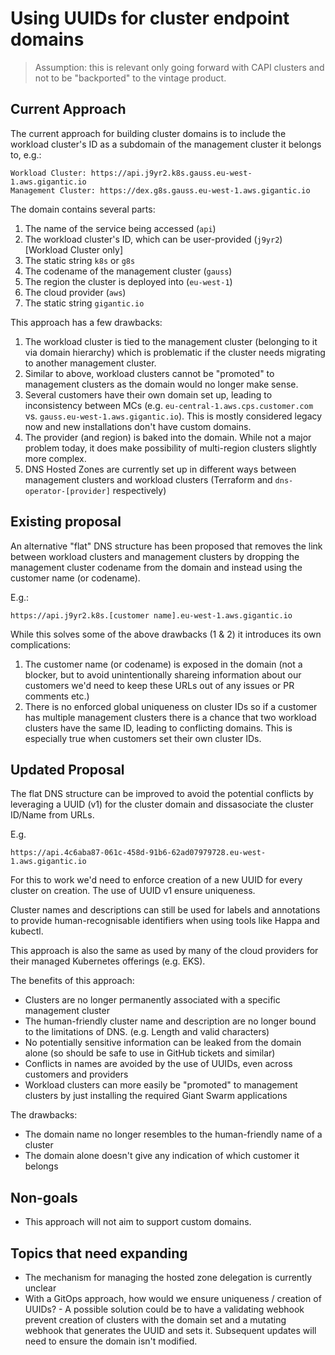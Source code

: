 # Using UUIDs for cluster endpoint domains

> Assumption: this is relevant only going forward with CAPI clusters and not to be "backported" to the vintage product.

## Current Approach

The current approach for building cluster domains is to include the workload cluster's ID as a subdomain of the management cluster it belongs to, e.g.:

```
Workload Cluster: https://api.j9yr2.k8s.gauss.eu-west-1.aws.gigantic.io
Management Cluster: https://dex.g8s.gauss.eu-west-1.aws.gigantic.io
```

The domain contains several parts:

1. The name of the service being accessed (`api`)
2. The workload cluster's ID, which can be user-provided (`j9yr2`) [Workload Cluster only]
3. The static string `k8s` or `g8s`
4. The codename of the management cluster (`gauss`)
5. The region the cluster is deployed into (`eu-west-1`)
6. The cloud provider (`aws`)
7. The static string `gigantic.io`

This approach has a few drawbacks:

1. The workload cluster is tied to the management cluster (belonging to it via domain hierarchy) which is problematic if the cluster needs migrating to another management cluster.
2. Similar to above, workload clusters cannot be "promoted" to management clusters as the domain would no longer make sense.
3. Several customers have their own domain set up, leading to inconsistency between MCs (e.g. `eu-central-1.aws.cps.customer.com` vs. `gauss.eu-west-1.aws.gigantic.io`). This is mostly considered legacy now and new installations don't have custom domains.
4. The provider (and region) is baked into the domain. While not a major problem today, it does make possibility of multi-region clusters slightly more complex.
5. DNS Hosted Zones are currently set up in different ways between management clusters and workload clusters (Terraform and `dns-operator-[provider]` respectively)

## Existing proposal

An alternative "flat" DNS structure has been proposed that removes the link between workload clusters and management clusters by dropping the management cluster codename from the domain and instead using the customer name (or codename).

E.g.:

```
https://api.j9yr2.k8s.[customer name].eu-west-1.aws.gigantic.io
```

While this solves some of the above drawbacks (1 & 2) it introduces its own complications:

1. The customer name (or codename) is exposed in the domain (not a blocker, but to avoid unintentionally shareing information about our customers we'd need to keep these URLs out of any issues or PR comments etc.)
2. There is no enforced global uniqueness on cluster IDs so if a customer has multiple management clusters there is a chance that two workload clusters have the same ID, leading to conflicting domains. This is especially true when customers set their own cluster IDs.

## Updated Proposal

The flat DNS structure can be improved to avoid the potential conflicts by leveraging a UUID (v1) for the cluster domain and dissasociate the cluster ID/Name from URLs.

E.g.

```
https://api.4c6aba87-061c-458d-91b6-62ad07979728.eu-west-1.aws.gigantic.io
```

For this to work we'd need to enforce creation of a new UUID for every cluster on creation. The use of UUID v1 ensure uniqueness.

Cluster names and descriptions can still be used for labels and annotations to provide human-recognisable identifiers when using tools like Happa and kubectl.

This approach is also the same as used by many of the cloud providers for their managed Kubernetes offerings (e.g. EKS).

The benefits of this approach:

* Clusters are no longer permanently associated with a specific management cluster
* The human-friendly cluster name and description are no longer bound to the limitations of DNS. (e.g. Length and valid characters)
* No potentially sensitive information can be leaked from the domain alone (so should be safe to use in GitHub tickets and similar)
* Conflicts in names are avoided by the use of UUIDs, even across customers and providers
* Workload clusters can more easily be "promoted" to management clusters by just installing the required Giant Swarm applications

The drawbacks:

* The domain name no longer resembles to the human-friendly name of a cluster
* The domain alone doesn't give any indication of which customer it belongs

## Non-goals

* This approach will not aim to support custom domains.

## Topics that need expanding

* The mechanism for managing the hosted zone delegation is currently unclear
* With a GitOps approach, how would we ensure uniqueness / creation of UUIDs? - A possible solution could be to have a validating webhook prevent creation of clusters with the domain set and a mutating webhook that generates the UUID and sets it. Subsequent updates will need to ensure the domain isn't modified.
